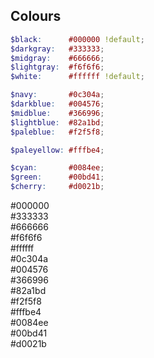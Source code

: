 ## Colours
```scss
$black:      #000000 !default;
$darkgray:   #333333;
$midgray:    #666666;
$lightgray:  #f6f6f6;
$white:      #ffffff !default;

$navy:       #0c304a;
$darkblue:   #004576;
$midblue:    #366996;
$lightblue:  #82a1bd;
$paleblue:   #f2f5f8;

$paleyellow: #fffbe4;

$cyan:       #0084ee;
$green:      #00bd41;
$cherry:     #d0021b;
```
<div class="square black">#000000</div>
<div class="square darkgray">#333333</div>
<div class="square midgray">#666666</div>
<div class="square lightgray">#f6f6f6</div>
<div class="square white">#ffffff</div>

<div class="square navy">#0c304a</div>
<div class="square darkblue">#004576</div>
<div class="square midblue">#366996</div>
<div class="square lightblue">#82a1bd</div>
<div class="square paleblue">#f2f5f8</div>

<div class="square paleyellow">#fffbe4</div>

<div class="square cyan">#0084ee</div>
<div class="square green">#00bd41</div>
<div class="square cherry">#d0021b</div>
